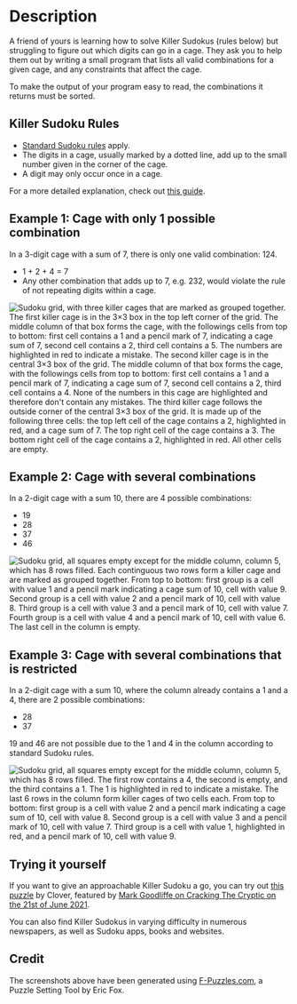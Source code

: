 # Description

A friend of yours is learning how to solve Killer Sudokus (rules below) but struggling to figure out which digits can go in a cage.
They ask you to help them out by writing a small program that lists all valid combinations for a given cage, and any constraints that affect the cage.

To make the output of your program easy to read, the combinations it returns must be sorted.

## Killer Sudoku Rules

- [Standard Sudoku rules][sudoku-rules] apply.
- The digits in a cage, usually marked by a dotted line, add up to the small number given in the corner of the cage.
- A digit may only occur once in a cage.

For a more detailed explanation, check out [this guide][killer-guide].

## Example 1: Cage with only 1 possible combination

In a 3-digit cage with a sum of 7, there is only one valid combination: 124.

- 1 + 2 + 4 = 7
- Any other combination that adds up to 7, e.g. 232, would violate the rule of not repeating digits within a cage.

![Sudoku grid, with three killer cages that are marked as grouped together.
The first killer cage is in the 3×3 box in the top left corner of the grid.
The middle column of that box forms the cage, with the followings cells from top to bottom: first cell contains a 1 and a pencil mark of 7, indicating a cage sum of 7, second cell contains a 2, third cell contains a 5.
The numbers are highlighted in red to indicate a mistake.
The second killer cage is in the central 3×3 box of the grid.
The middle column of that box forms the cage, with the followings cells from top to bottom: first cell contains a 1 and a pencil mark of 7, indicating a cage sum of 7, second cell contains a 2, third cell contains a 4.
None of the numbers in this cage are highlighted and therefore don't contain any mistakes.
The third killer cage follows the outside corner of the central 3×3 box of the grid.
It is made up of the following three cells: the top left cell of the cage contains a 2, highlighted in red, and a cage sum of 7.
The top right cell of the cage contains a 3.
The bottom right cell of the cage contains a 2, highlighted in red. All other cells are empty.][one-solution-img]

## Example 2: Cage with several combinations

In a 2-digit cage with a sum 10, there are 4 possible combinations:

- 19
- 28
- 37
- 46

![Sudoku grid, all squares empty except for the middle column, column 5, which has 8 rows filled.
Each continguous two rows form a killer cage and are marked as grouped together.
From top to bottom: first group is a cell with value 1 and a pencil mark indicating a cage sum of 10, cell with value 9.
Second group is a cell with value 2 and a pencil mark of 10, cell with value 8.
Third group is a cell with value 3 and a pencil mark of 10, cell with value 7.
Fourth group is a cell with value 4 and a pencil mark of 10, cell with value 6.
The last cell in the column is empty.][four-solutions-img]

## Example 3: Cage with several combinations that is restricted

In a 2-digit cage with a sum 10, where the column already contains a 1 and a 4, there are 2 possible combinations:

- 28
- 37

19 and 46 are not possible due to the 1 and 4 in the column according to standard Sudoku rules.

![Sudoku grid, all squares empty except for the middle column, column 5, which has 8 rows filled.
The first row contains a 4, the second is empty, and the third contains a 1.
The 1 is highlighted in red to indicate a mistake.
The last 6 rows in the column form killer cages of two cells each.
From top to bottom: first group is a cell with value 2 and a pencil mark indicating a cage sum of 10, cell with value 8.
Second group is a cell with value 3 and a pencil mark of 10, cell with value 7.
Third group is a cell with value 1, highlighted in red, and a pencil mark of 10, cell with value 9.][not-possible-img]

## Trying it yourself

If you want to give an approachable Killer Sudoku a go, you can try out [this puzzle][clover-puzzle] by Clover, featured by [Mark Goodliffe on Cracking The Cryptic on the 21st of June 2021][goodliffe-video].

You can also find Killer Sudokus in varying difficulty in numerous newspapers, as well as Sudoku apps, books and websites.

## Credit

The screenshots above have been generated using [F-Puzzles.com](https://www.f-puzzles.com/), a Puzzle Setting Tool by Eric Fox.

[sudoku-rules]: https://masteringsudoku.com/sudoku-rules-beginners/
[killer-guide]: https://masteringsudoku.com/killer-sudoku/
[one-solution-img]: https://media.githubusercontent.com/media/exercism/v3-files/main/julia/killer-sudoku-helper/example1.png
[four-solutions-img]: https://media.githubusercontent.com/media/exercism/v3-files/main/julia/killer-sudoku-helper/example2.png
[not-possible-img]: https://media.githubusercontent.com/media/exercism/v3-files/main/julia/killer-sudoku-helper/example3.png
[clover-puzzle]: https://app.crackingthecryptic.com/sudoku/HqTBn3Pr6R
[goodliffe-video]: https://youtu.be/c_NjEbFEeW0?t=1180
